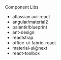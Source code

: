 Component Libs
* atlassian aui-react
* angular/material2
* palantir/blueprint
* ant-design
* reactstrap
* office-ui-fabric-react
* material-ui@next
* react-toolbox